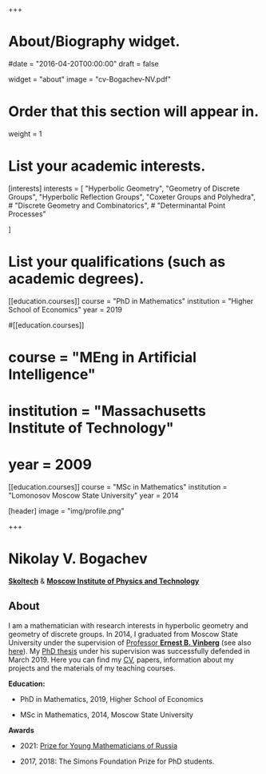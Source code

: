 +++
# About/Biography widget.

#date = "2016-04-20T00:00:00"
draft = false

widget = "about"
image = "cv-Bogachev-NV.pdf"


# Order that this section will appear in.
weight = 1

# List your academic interests.
[interests]
  interests = [
    "Hyperbolic Geometry",
    "Geometry of Discrete Groups",
    "Hyperbolic Reflection Groups",
    "Coxeter Groups and Polyhedra",
    # "Discrete Geometry and Combinatorics",
    # "Determinantal Point Processes"

  ]


# List your qualifications (such as academic degrees).

[[education.courses]]
  course = "PhD in Mathematics"
  institution = "Higher School of Economics"
  year = 2019

#[[education.courses]]
#  course = "MEng in Artificial Intelligence"
#  institution = "Massachusetts Institute of Technology"
#  year = 2009

[[education.courses]]
  course = "MSc in Mathematics"
  institution = "Lomonosov Moscow State University"
  year = 2014

[header] 
image = "img/profile.png"
 
+++






# Nikolay V. Bogachev


[**Skoltech**](https://crei.skoltech.ru/cas/) & [**Moscow Institute of Physics and Technology**](https://mipt.ru/english/)


## About

I am a mathematician with research interests in hyperbolic geometry and geometry of discrete groups. In 2014, I graduated from Moscow State University under the supervision of [Professor **Ernest B. Vinberg**](http://halgebra.math.msu.su/wiki/doku.php/staff:vinberg:english) (see also [here](http://www.ams.org/distribution/mmj/vol8-4-2008/vinberg-birthday.html)). My [PhD thesis](pdf/Bogachev-PhD-2018.pdf) under his supervision was successfully defended in March 2019. Here you can find my [CV](pdf/cv-Bogachev-NV.pdf), papers, information about my projects and the materials of my teaching courses.

**Education:**

  - PhD in Mathematics, 2019, Higher School of Economics

  - MSc in Mathematics, 2014, Moscow State University


**Awards**

  - 2021: [Prize for Young Mathematicians of Russia](https://icm2022.org/blog/the-announcement-of-prize-for-young-russian-mathematicians-winners-among-young-scientists)

  - 2017, 2018: The Simons Foundation Prize for PhD students.



